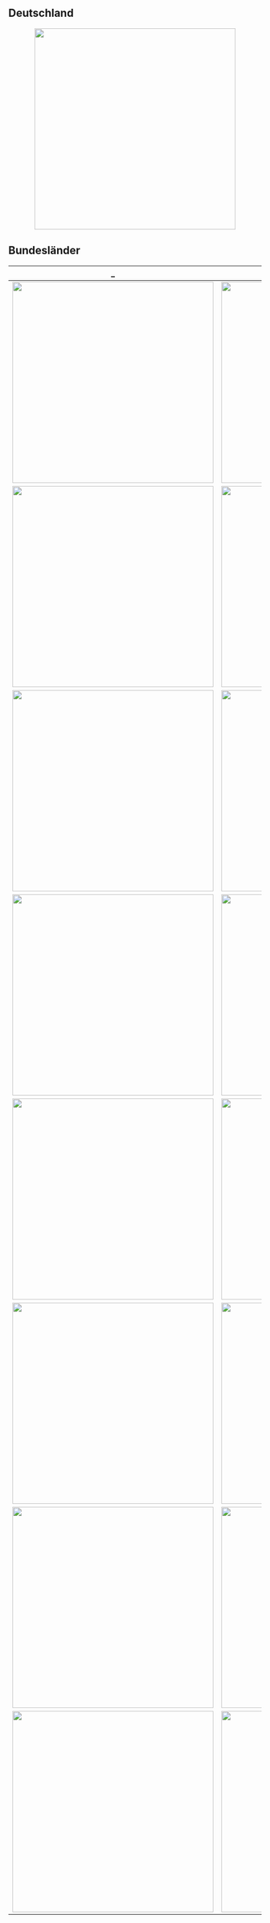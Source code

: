 ## Deutschland

<p align="center">
    <img src="https://raw.githubusercontent.com/HrRodan/RKI_COVID19_DATA/master/Auswertung/covid_bl_0.png" width="400">
</p>

## Bundesländer

_|_|
:---:|:---:|
<img src="https://raw.githubusercontent.com/HrRodan/RKI_COVID19_DATA/master/Auswertung/covid_bl_9.png" width="400">|<img src="https://raw.githubusercontent.com/HrRodan/RKI_COVID19_DATA/master/Auswertung/covid_bl_2.png" width="400">|
<img src="https://raw.githubusercontent.com/HrRodan/RKI_COVID19_DATA/master/Auswertung/covid_bl_3.png" width="400">|<img src="https://raw.githubusercontent.com/HrRodan/RKI_COVID19_DATA/master/Auswertung/covid_bl_4.png" width="400">|
<img src="https://raw.githubusercontent.com/HrRodan/RKI_COVID19_DATA/master/Auswertung/covid_bl_5.png" width="400">|<img src="https://raw.githubusercontent.com/HrRodan/RKI_COVID19_DATA/master/Auswertung/covid_bl_6.png" width="400">|
<img src="https://raw.githubusercontent.com/HrRodan/RKI_COVID19_DATA/master/Auswertung/covid_bl_7.png" width="400">|<img src="https://raw.githubusercontent.com/HrRodan/RKI_COVID19_DATA/master/Auswertung/covid_bl_8.png" width="400">|
<img src="https://raw.githubusercontent.com/HrRodan/RKI_COVID19_DATA/master/Auswertung/covid_bl_1.png" width="400">|<img src="https://raw.githubusercontent.com/HrRodan/RKI_COVID19_DATA/master/Auswertung/covid_bl_10.png" width="400">|
<img src="https://raw.githubusercontent.com/HrRodan/RKI_COVID19_DATA/master/Auswertung/covid_bl_11.png" width="400">|<img src="https://raw.githubusercontent.com/HrRodan/RKI_COVID19_DATA/master/Auswertung/covid_bl_12.png" width="400">|
<img src="https://raw.githubusercontent.com/HrRodan/RKI_COVID19_DATA/master/Auswertung/covid_bl_13.png" width="400">|<img src="https://raw.githubusercontent.com/HrRodan/RKI_COVID19_DATA/master/Auswertung/covid_bl_14.png" width="400">|
<img src="https://raw.githubusercontent.com/HrRodan/RKI_COVID19_DATA/master/Auswertung/covid_bl_15.png" width="400">|<img src="https://raw.githubusercontent.com/HrRodan/RKI_COVID19_DATA/master/Auswertung/covid_bl_16.png" width="400">|
